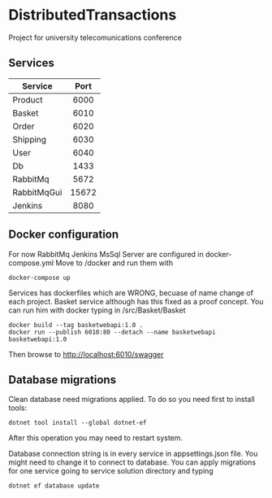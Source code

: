 # DistributedTransactions
Project for university telecomunications conference

## Services
| Service       | Port          |
| ------------- |:-------------:|
| Product       | 6000          |
| Basket        | 6010          |
| Order         | 6020          |
| Shipping      | 6030          |
| User          | 6040          |
| Db            | 1433          |
| RabbitMq      | 5672          |
| RabbitMqGui   | 15672         |
| Jenkins       | 8080          |


## Docker configuration
For now RabbitMq Jenkins MsSql Server are configured in docker-compose.yml
Move to /docker and run them with
```
docker-compose up
```
Services has dockerfiles which are WRONG, becuase of name change of each project.
Basket service although has this fixed as a proof concept.
You can run him with docker typing in /src/Basket/Basket
```
docker build --tag basketwebapi:1.0 .
docker run --publish 6010:80 --detach --name basketwebapi basketwebapi:1.0
```
Then browse to [http://localhost:6010/swagger](http://localhost:6010/swagger)

## Database migrations
Clean database need migrations applied.
To do so you need first to install tools:
```
dotnet tool install --global dotnet-ef
```
After this operation you may need to restart system.

Database connection string is in every service in appsettings.json file.
You might need to change it to connect to database.
You can apply migrations for one service going to service solution directory and typing
```
dotnet ef database update
```
